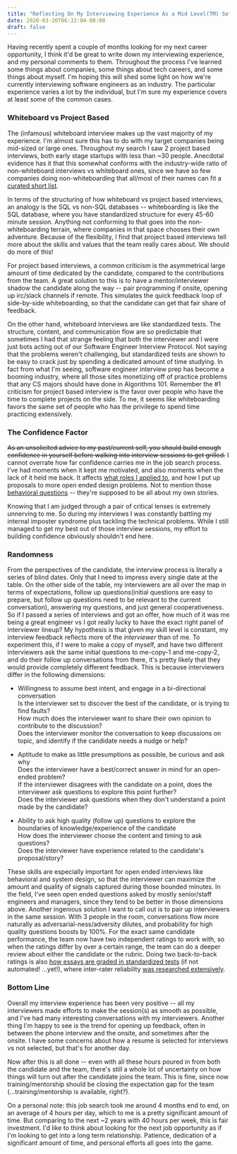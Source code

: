 ```yaml
---
title: "Reflecting On My Interviewing Experience As a Mid Level(TM) Software Engineer"
date: 2020-03-26T06:32:04-08:00
draft: false
---
```


Having recently spent a couple of months looking for my next career opportunity, I think it'd be great to write down my interviewing experience, and my personal comments to them. Throughout the process I've learned some things about companies, some things about tech careers, and some things about myself. I'm hoping this will shed some light on how we're currently interviewing software engineers as an industry. The particular experience varies a lot by the individual, but I'm sure my experience covers at least some of the common cases.

### Whiteboard vs Project Based

The (infamous) whiteboard interview makes up the vast majority of my experience. I'm almost sure this has to do with my target companies being mid-sized or large ones. Throughout my search I saw 2 project based interviews, both early stage startups with less than ~30 people. Anecdotal evidence has it that this somewhat conforms with the industry-wide ratio of non-whiteboard interviews vs whiteboard ones, since we have so few companies doing non-whiteboarding that all/most of their names can fit a [curated short list](https://github.com/poteto/hiring-without-whiteboards).

In terms of the structuring of how whiteboard vs project based interviews, an analogy is the SQL vs non-SQL databases -- whiteboarding is like the SQL database, where you have standardized structure for every 45-60 minute session. Anything not conforming to that goes into the non-whiteboarding terrain, where companies in that space chooses their own adventure. Because of the flexibility, I find that project based interviews tell more about the skills and values that the team really cares about. We should do more of this!

For project based interviews, a common criticism is the asymmetrical large amount of time dedicated by the candidate, compared to the contributions from the team. A great solution to this is to have a mentor/interviewer shadow the candidate along the way -- pair programming if onsite, opening up irc/slack channels if remote. This simulates the quick feedback loop of side-by-side whiteboarding, so that the candidate can get that fair share of feedback.

On the other hand, whiteboard interviews are like standardized tests. The structure, content, and communication flow are so predictable that sometimes I had that strange feeling that both the interviewer and I were just bots acting out of our Software Engineer Interview Protocol. Not saying that the problems weren't challenging, but standardized tests are shown to be easy to crack just by spending a dedicated amount of time studying. In fact from what I'm seeing, software engineer interview prep has become a booming industry, where all those sites monetizing off of practice problems that any CS majors should have done in Algorithms 101. Remember the #1 criticism for project based interview is the favor over people who have the time to complete projects on the side. To me, it seems like whiteboarding favors the same set of people who has the privilege to spend time practicing extensively.

### The Confidence Factor

~~As an unsolicited advice to my past/current self, you should build enough confidence in yourself before walking into interview sessions to get grilled.~~ I cannot overrate how far confidence carries me in the job search process. I've had moments when it kept me motivated, and also moments when the lack of it held me back. It affects [what roles I applied to](https://business.linkedin.com/talent-solutions/blog/diversity/2019/how-women-find-jobs-gender-report), and how I put up proposals to more open ended design problems. Not to mention those [behavioral questions](https://www.youtube.com/watch?v=PJKYqLP6MRE) -- they're supposed to be all about my own stories.

Knowing that I am judged through a pair of critical lenses is extremely unnerving to me. So during my interviews I was constantly battling my internal imposter syndrome plus tackling the technical problems. While I still managed to get my best out of those interview sessions, my effort to building confidence obviously shouldn't end here.

### Randomness

From the perspectives of the candidate, the interview process is literally a series of blind dates. Only that I need to impress every single date at the table. On the other side of the table, my interviewers are all over the map in terms of expectations, follow up questions(initial questions are easy to prepare, but follow up questions need to be relevant to the current conversation), answering my questions, and just general cooperativeness. So if I passed a series of interviews and got an offer, how much of it was me being a great engineer vs I got really lucky to have the exact right panel of interviewer lineup? My hypothesis is that given my skill level is constant, my interview feedback reflects more of the _interviewer_ than of me. To experiment this, if I were to make a copy of myself, and have two different interviewers ask the same initial questions to me-copy-1 and me-copy-2, and do their follow up conversations from there, it's pretty likely that they would provide completely different feedback. This is because interviewers differ in the following dimensions:

- Willingness to assume best intent, and engage in a bi-directional conversation  
Is the interviewer set to discover the best of the candidate, or is trying to find faults?  
How much does the interviewer want to share their own opinion to contribute to the discussion?  
Does the interviewer monitor the conversation to keep discussions on topic, and identify if the candidate needs a nudge or help?  

- Aptitude to make as little presumptions as possible, be curious and ask why  
Does the interviewer have a best/correct answer in mind for an open-ended problem?  
If the interviewer disagrees with the candidate on a point, does the interviewer ask questions to explore this point further?  
Does the interviewer ask questions when they don't understand a point made by the candidate?

- Ability to ask high quality (follow up) questions to explore the boundaries of knowledge/experience of the candidate  
How does the interviewer choose the content and timing to ask questions?  
Does the interviewer have experience related to the candidate's proposal/story?

These skills are especially important for open ended interviews like behavioral and system design, so that the interviewer can maximize the amount and quality of signals captured during those bounded minutes. In the field, I've seen open ended questions asked by mostly senior/staff engineers and managers, since they tend to be better in those dimensions above. Another ingenious solution I want to call out is to pair up interviewers in the same session. With 3 people in the room, conversations flow more naturally as adversarial-ness/adversity dilutes, and probability for high quality questions boosts by 100%. For the exact same candidate performance, the team now have two independent ratings to work with, so when the ratings differ by over a certain range, the team can do a deeper review about either the candidate or the rubric. Doing two back-to-back ratings is also [how essays are graded in standardized tests](https://www.tandfonline.com/doi/abs/10.1207/s15434311laq0202_2?journalCode=hlaq20) (if not automated! ...yet!), where inter-rater reliability [was researched extensively](https://scholar.google.com/scholar?hl=en&as_sdt=0%2C48&q=score+essays+interrater+reliability++-automated&btnG=).

### Bottom Line

Overall my interview experience has been very positive -- all my interviewers made efforts to make the session(s) as smooth as possible, and I've had many interesting conversations with my interviewers. Another thing I'm happy to see is the trend for opening up feedback, often in between the phone interview and the onsite, and sometimes after the onsite. I have some concerns about how a resume is selected for interviews vs not selected, but that's for another day.

Now after this is all done -- even with all these hours poured in from both the candidate and the team, there's still a whole lot of uncertainty on how things will turn out after the candidate joins the team. This is fine, since now training/mentorship should be closing the expectation gap for the team (...training/mentorship is available, right?).

On a personal note: this job search took me around 4 months end to end, on an average of 4 hours per day, which to me is a pretty significant amount of time. But comparing to the next ~2 years with 40 hours per week, this is fair investment. I'd like to think about looking for the next job opportunity as if I'm looking to get into a long term relationship. Patience, dedication of a significant amount of time, and personal efforts all goes into the game.
